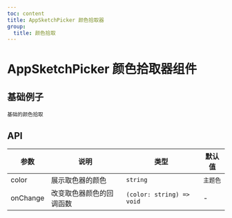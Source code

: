 ```yaml
---
toc: content
title: AppSketchPicker 颜色拾取器
group:
  title: 颜色拾取
---
```


# AppSketchPicker 颜色拾取器组件

## 基础例子

<code src="./demos/basic-app-sketch-picker.tsx">基础的颜色拾取</code>

## API

| 参数     | 说明                     | 类型                      | 默认值   |
| -------- | ------------------------ | ------------------------- | -------- |
| color    | 展示取色器的颜色         | `string`                  | `主题色` |
| onChange | 改变取色器颜色的回调函数 | `(color: string) => void` | -        |
